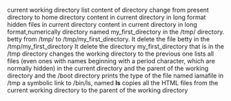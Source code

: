 current working directory
list content of directory
change from present directory to home directory
content in current directory in long format
hidden files in current directory
content in current directory in long format,numerically
 directory named my_first_directory in the /tmp/ directory.
betty from /tmp/ to /tmp/my_first_directory.
It delete the file betty in the /tmp/my_first_directory
It delete the directory my_first_directory that is in the /tmp directory
changes the working directory to the previous one
 lists all files (even ones with names beginning with a period character, which are normally hidden) in the current directory and the parent of the working directory and the /boot directory
prints the type of the file named iamafile in /tmp
 a symbolic link to /bin/ls, named __ls__
copies all the HTML files from the current working directory to the parent of the working directory 
